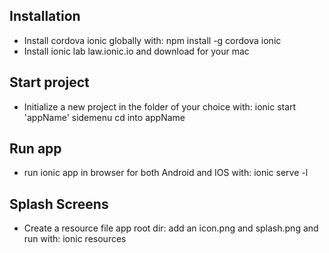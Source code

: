 ## Installation
  - Install cordova ionic globally with:
    npm install -g cordova ionic
  - Install ionic lab
      law.ionic.io and download for your mac

## Start project
  - Initialize a new project in the folder of your choice with:
    ionic start 'appName' sidemenu
    cd into appName

## Run app
  - run ionic app in  browser for both Android and IOS with:
    ionic serve -l

## Splash Screens
  - Create a resource file app root dir:
    add an icon.png and splash.png and run with:
      ionic resources
